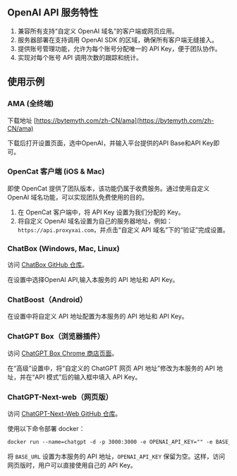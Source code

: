 ## OpenAI API 服务特性

1. 兼容所有支持“自定义 OpenAI 域名”的客户端或网页应用。
2. 服务器部署在支持调用 OpenAI SDK 的区域，确保所有客户端无缝接入。
3. 提供账号管理功能，允许为每个账号分配唯一的 API Key，便于团队协作。
4. 实现对每个账号 API 调用次数的跟踪和统计。

## 使用示例

### AMA (全终端)

下载地址 [https://bytemyth.com/zh-CN/ama](https://bytemyth.com/zh-CN/ama)

下载后打开设置页面，选中OpenAI，并输入平台提供的API Base和API Key即可。

### OpenCat 客户端 (iOS & Mac)

即使 OpenCat 提供了团队版本，该功能仍属于收费服务。通过使用自定义 OpenAI 域名功能，可以实现团队免费使用的目的。

1. 在 OpenCat 客户端中，将 API Key 设置为我们分配的 Key。
2. 将自定义 OpenAI 域名设置为自己的服务器地址，例如：`https://api.proxyxai.com`，并点击“自定义 API 域名”下的“验证”完成设置。

### ChatBox (Windows, Mac, Linux)

访问 [ChatBox GitHub 仓库](https://github.com/Bin-Huang/chatbox)。

在设置中选择OpenAI API,输入本服务的 API 地址和 API Key。

### ChatBoost（Android）

在设置中将自定义 API 地址配置为本服务的 API 地址和 API Key。

### ChatGPT Box（浏览器插件）

访问 [ChatGPT Box Chrome 商店页面](https://chrome.google.com/webstore/detail/chatgptbox/eobbhoofkanlmddnplfhnmkfbnlhpbbo)。

在“高级”设置中，将“自定义的 ChatGPT 网页 API 地址”修改为本服务的 API 地址，并在“API 模式”后的输入框中填入 API Key。

### ChatGPT-Next-web（网页版）

访问 [ChatGPT-Next-Web GitHub 仓库](https://github.com/Yidadaa/ChatGPT-Next-Web)。

使用以下命令部署 docker：

```markdown
docker run --name=chatgpt -d -p 3000:3000 -e OPENAI_API_KEY="" -e BASE_URL="api.proxyxai.com" -e PROTOCOL="https" yidadaa/chatgpt-next-web:latest
```

将 `BASE_URL` 设置为本服务的 API 地址，`OPENAI_API_KEY` 保留为空。这样，访问网页版时，用户可以直接使用自己的 API Key。
